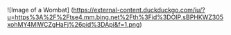 ![Image of a Wombat] (https://external-content.duckduckgo.com/iu/?u=https%3A%2F%2Ftse4.mm.bing.net%2Fth%3Fid%3DOIP.sBPHKWZ305xohMY4MlWCZgHaFj%26pid%3DApi&f=1.png)
